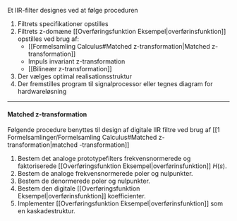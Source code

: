 Et IIR-filter designes ved at følge proceduren
1. Filtrets specifikationer opstilles
2. Filtrets z-domæne [[Overføringsfunktion Eksempel|overførinsfunktion]] opstilles ved brug af:
	 * [[Formelsamling Calculus#Matched z-transformation|Matched z-transformation]]
	 * Impuls invariant z-transformation
	 * [[Bilineær z-transformation]]
3. Der vælges optimal realisationsstruktur
4. Der fremstilles program til signalprocessor eller tegnes diagram for hardwareløsning

***
#### Matched z-transformation
Følgende procedure benyttes til design af digitale IIR filtre ved brug af [[1 Formelsamlinger/Formelsamling Calculus#Matched z-transformation|matched -transformation]]
1. Bestem det analoge prototypefilters frekvensnormerede og faktoriserede [[Overføringsfunktion Eksempel|overførinsfunktion]] $H(s)$.
2. Bestem de analoge frekvensnormerede poler og nulpunkter.
3. Bestem de denormerede poler og nulpunkter.
4. Bestem den digitale [[Overføringsfunktion Eksempel|overførinsfunktion]] koefficienter.
5. Implementer [[Overføringsfunktion Eksempel|overførinsfunktion]] som en kaskadestruktur.